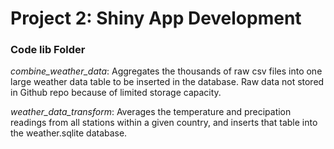 # Project 2: Shiny App Development

### Code lib Folder

*combine_weather_data*: Aggregates the thousands of raw csv files into one large weather data table to be inserted in the database. Raw data not stored in Github repo because of limited storage capacity.

*weather_data_transform*: Averages the temperature and precipation readings from all stations within a given country, and inserts that table into the weather.sqlite database. 

